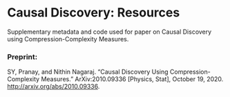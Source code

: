 # Causal Discovery: Resources
Supplementary metadata and code used for paper on Causal Discovery using Compression-Complexity Measures.
  
### Preprint:
SY, Pranay, and Nithin Nagaraj. “Causal Discovery Using Compression-Complexity Measures.” ArXiv:2010.09336 [Physics, Stat], October 19, 2020. http://arxiv.org/abs/2010.09336.
